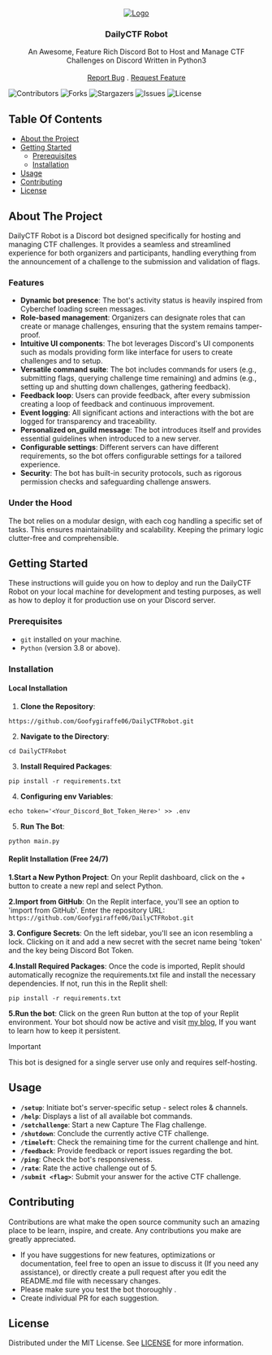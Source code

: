 <br/>
<p align="center">
  <a href="https://github.com/Goofygiraffe06/DailyCTFRobot">
    <img src="https://media.discordapp.net/attachments/921381395442569236/1164140668818554882/Goofygiraffe06.gif" alt="Logo">
  </a>

  <h3 align="center">DailyCTF Robot</h3>

  <p align="center">
    An Awesome, Feature Rich Discord Bot to Host and Manage CTF Challenges on Discord Written in Python3
    <br/>
    <br/>
    <a href="https://github.com/Goofygiraffe06/DailyCTFRobot/issues">Report Bug</a>
    .
    <a href="https://github.com/Goofygiraffe06/DailyCTFRobot/issues">Request Feature</a>
  </p>
</p>

![Contributors](https://img.shields.io/github/contributors/Goofygiraffe06/DailyCTFRobot?color=dark-green) ![Forks](https://img.shields.io/github/forks/Goofygiraffe06/DailyCTFRobot?style=social) ![Stargazers](https://img.shields.io/github/stars/Goofygiraffe06/DailyCTFRobot?style=social) ![Issues](https://img.shields.io/github/issues/Goofygiraffe06/DailyCTFRobot) ![License](https://img.shields.io/github/license/Goofygiraffe06/DailyCTFRobot) 

## Table Of Contents

* [About the Project](#about-the-project)
* [Getting Started](#getting-started)
  * [Prerequisites](#prerequisites)
  * [Installation](#installation)
* [Usage](#usage)
* [Contributing](#contributing)
* [License](#license)

## About The Project

DailyCTF Robot is a Discord bot designed specifically for hosting and managing CTF challenges. It provides a seamless and streamlined experience for both organizers and participants, handling everything from the announcement of a challenge to the submission and validation of flags.

### Features

- **Dynamic bot presence**: The bot's activity status is heavily inspired from Cyberchef loading screen messages.
- **Role-based management**: Organizers can designate roles that can create or manage challenges, ensuring that the system remains tamper-proof.
- **Intuitive UI components**: The bot leverages Discord's UI components such as modals providing form like interface for users to create challenges and to setup.
- **Versatile command suite**: The bot includes commands for users (e.g., submitting flags, querying challenge time remaining) and admins (e.g., setting up and shutting down challenges, gathering feedback).
- **Feedback loop**: Users can provide feedback, after every submission creating a loop of feedback and continuous improvement.
- **Event logging**: All significant actions and interactions with the bot are logged for transparency and traceability.
- **Personalized on_guild message**: The bot introduces itself and provides essential guidelines when introduced to a new server.
- **Configurable settings**: Different servers can have different requirements, so the bot offers configurable settings for a tailored experience.
- **Security**: The bot has built-in security protocols, such as rigorous permission checks and safeguarding challenge answers.

### Under the Hood

The bot relies on a modular design, with each cog handling a specific set of tasks. This ensures maintainability and scalability. Keeping the primary logic clutter-free and comprehensible.

## Getting Started

These instructions will guide you on how to deploy and run the DailyCTF Robot on your local machine for development and testing purposes, as well as how to deploy it for production use on your Discord server.

### Prerequisites

- `git` installed on your machine.
- `Python` (version 3.8 or above).

### Installation

#### Local Installation

1. **Clone the Repository**: 
```
https://github.com/Goofygiraffe06/DailyCTFRobot.git
```
2. **Navigate to the Directory**:
```
cd DailyCTFRobot
```
3. **Install Required Packages**:
```
pip install -r requirements.txt
```
4. **Configuring env Variables**:
```
echo token='<Your_Discord_Bot_Token_Here>' >> .env
```
5. **Run The Bot**:
```
python main.py
```
#### Replit Installation (Free 24/7)

**1.Start a New Python Project**: On your Replit dashboard, click on the + button to create a new repl and select Python.

**2.Import from GitHub**: On the Replit interface, you'll see an option to 'import from GitHub'. Enter the repository URL: `https://github.com/Goofygiraffe06/DailyCTFRobot.git`

**3. Configure Secrets**: On the left sidebar, you'll see an icon resembling a lock. Clicking on it and add a new secret with the secret name being 'token' and the key being Discord Bot Token.

**4.Install Required Packages**: Once the code is imported, Replit should automatically recognize the requirements.txt file and install the necessary dependencies. If not, run this in the Replit shell:
```
pip install -r requirements.txt
```

**5.Run the bot**: Click on the green Run button at the top of your Replit environment. Your bot should now be active and visit [my blog](https://goofygiraffe06.github.io/discord_bot), If you want to learn how to keep it persistent.


> [!IMPORTANT]
> This bot is designed for a single server use only and requires self-hosting. 

## Usage

- **`/setup`**: Initiate bot's server-specific setup - select roles & channels.
- **`/help`**: Displays a list of all available bot commands.
- **`/setchallenge`**: Start a new Capture The Flag challenge.
- **`/shutdown`**: Conclude the currently active CTF challenge.
- **`/timeleft`**: Check the remaining time for the current challenge and hint.
- **`/feedback`**: Provide feedback or report issues regarding the bot.
- **`/ping`**: Check the bot's responsiveness.
- **`/rate`**: Rate the active challenge out of 5.
- **`/submit <flag>`**: Submit your answer for the active CTF challenge.

## Contributing

Contributions are what make the open source community such an amazing place to be learn, inspire, and create. Any contributions you make are greatly appreciated.

- If you have suggestions for new features, optimizations or documentation, feel free to open an issue to discuss it (If you need any assistance), or directly create a pull request after you edit the README.md file with necessary changes.
- Please make sure you test the bot thoroughly .
- Create individual PR for each suggestion.

## License

Distributed under the MIT License. See [LICENSE](https://github.com/Goofygiraffe06/DailyCTFRobot/blob/main/LICENSE.md) for more information.
